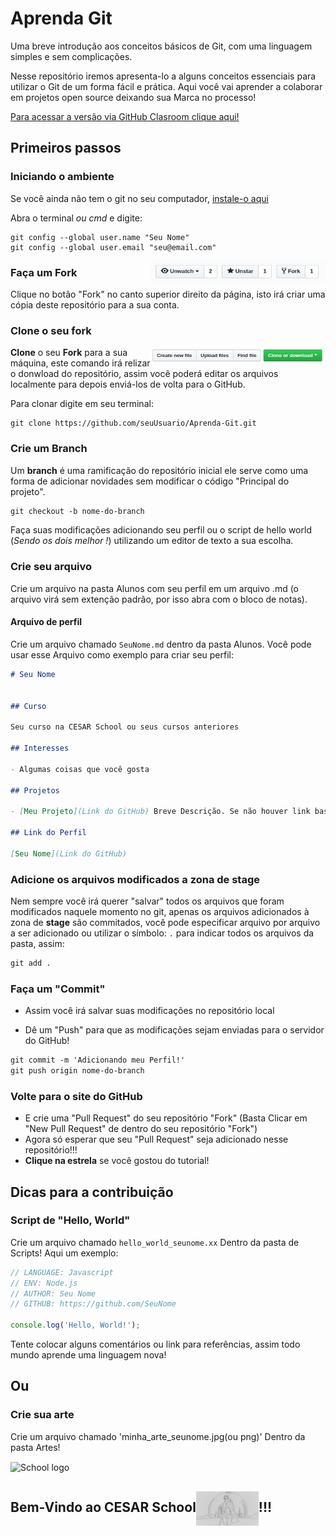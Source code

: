 # Aprenda Git
Uma breve introdução aos conceitos básicos de Git, com uma linguagem simples e sem complicações.

Nesse repositório iremos apresenta-lo a alguns conceitos essenciais para utilizar o Git de um forma fácil e prática. Aqui você vai aprender a colaborar em projetos open source deixando sua Marca no processo!

[Para acessar a versão via GitHub Clasroom clique aqui!](via-classroom.md)

## Primeiros passos

### Iniciando o ambiente

Se você ainda não tem o git no seu computador, [instale-o aqui](https://git-scm.com/downloads)

Abra o terminal _ou cmd_ e digite:

```
git config --global user.name "Seu Nome"
git config --global user.email "seu@email.com"
```

<img align="right" width="280" src="assets/fork.png" alt="fork este repositorio" />

### Faça um Fork

Clique no botão "Fork" no canto superior direito da página, isto irá criar uma cópia deste repositório para a sua conta.

### Clone o seu fork

<img align="right" width="280" src="assets/clone.png" alt="clone este repositorio" />

**Clone** o seu **Fork** para a sua máquina, este comando irá relizar o donwload do repositório, assim você poderá editar os arquivos localmente para depois enviá-los de volta para o GitHub.

Para clonar digite em seu terminal:

```
git clone https://github.com/seuUsuario/Aprenda-Git.git

```

### Crie um Branch

Um **branch** é uma ramificação do repositório inicial ele serve como uma forma de adicionar novidades sem modificar o código "Principal do projeto".

```markdown
git checkout -b nome-do-branch
```

Faça suas modificações adicionando seu perfil ou o script de hello world (_Sendo os dois melhor !_) utilizando um editor de texto a sua escolha.
### Crie seu arquivo

Crie um arquivo na pasta Alunos com seu perfil em um arquivo .md (o arquivo virá sem extenção padrão, por isso abra com o bloco de notas).

#### Arquivo de perfil

Crie um arquivo chamado `SeuNome.md` dentro da pasta Alunos. Você pode usar esse Arquivo como exemplo para criar seu perfil:

```markdown
# Seu Nome


## Curso

Seu curso na CESAR School ou seus cursos anteriores

## Interesses

- Algumas coisas que você gosta

## Projetos

- [Meu Projeto](Link do GitHub) Breve Descrição. Se não houver link basta contar o que você fez !

## Link do Perfil

[Seu Nome](Link do GitHub)
```

### Adicione os arquivos modificados a zona de stage

Nem sempre você irá querer "salvar" todos os arquivos que foram modificados naquele momento no git, apenas os arquivos adicionados à zona de **stage** são commitados, você pode especificar arquivo por arquivo a ser adicionado ou utilizar o símbolo: `.` para indicar todos os arquivos da pasta, assim:

``` markdown
git add .
```

### Faça um "Commit"

- Assim você irá salvar suas modificações no repositório local

- Dê um "Push" para que as modificações sejam enviadas para o servidor do GitHub!

```markdown
git commit -m 'Adicionando meu Perfil!'
git push origin nome-do-branch
```
### Volte para o site do GitHub

* E crie uma "Pull Request" do seu repositório "Fork" (Basta Clicar em "New Pull Request" de dentro do seu repositório "Fork")
* Agora só esperar que seu "Pull Request" seja adicionado nesse repositório!!!
* __Clique na estrela__ se você gostou do tutorial!

## Dicas para a contribuição

### Script de "Hello, World" 

Crie um arquivo chamado `hello_world_seunome.xx` Dentro da pasta de Scripts! Aqui um exemplo:

```Javascript
// LANGUAGE: Javascript
// ENV: Node.js
// AUTHOR: Seu Nome
// GITHUB: https://github.com/SeuNome

console.log('Hello, World!');
```

Tente colocar alguns comentários ou link para referências, assim todo mundo aprende uma linguagem nova!

## Ou


### Crie sua arte
Crie um arquivo chamado 'minha_arte_seunome.jpg(ou png)' Dentro da pasta Artes!

<img align="center" width="280" src="assets/School.jpg" alt="School logo" />


## Bem-Vindo ao CESAR School<img align="center" width="100" src="assets/14720466_1205743199496959_8812634110673377690_n.jpg" alt="Exemplo de arte" />!!!
